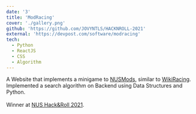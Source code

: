 ```yaml
---
date: '3'
title: 'ModRacing'
cover: './gallery.png'
github: 'https://github.com/JOVYNTLS/HACKNROLL-2021'
external: 'https://devpost.com/software/modracing'
tech:
  - Python
  - ReactJS
  - CSS
  - Algorithm
---
```


A Website that implements a minigame to [NUSMods](https://nusmods.com/), similar to [WikiRacing](https://en.wikipedia.org/wiki/Wikiracing). Implemented a search algorithm on Backend using Data Structures and Python. </br></br>Winner at [NUS Hack&Roll 2021](https://hacknroll2021.devpost.com/).
